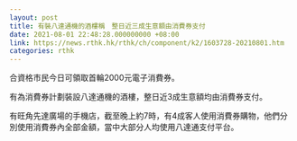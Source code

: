 ```yaml
---
layout: post
title: 有裝八達通機的酒樓稱　整日近三成生意額由消費券支付
date: 2021-08-01 22:48:28.000000000 +08:00
link: https://news.rthk.hk/rthk/ch/component/k2/1603728-20210801.htm
categories: rthk
---
```


合資格市民今日可領取首輪2000元電子消費券。

有為消費券計劃裝設八達通機的酒樓，整日近3成生意額均由消費券支付。

有旺角先達廣場的手機店，截至晚上約7時，有4成客人使用消費券購物，他們分別使用消費券內全部金額，當中大部分人均使用八達通支付平台。
